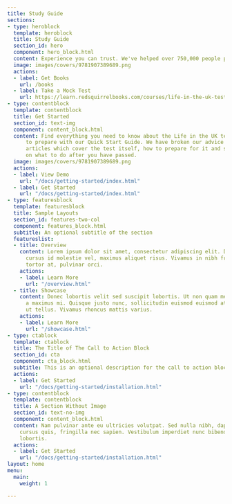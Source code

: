 ```yaml
---
title: Study Guide
sections:
- type: heroblock
  template: heroblock
  title: Study Guide
  section_id: hero
  component: hero_block.html
  content: Experience you can trust. We've helped over 750,000 people pass their test.
  image: images/covers/9781907389689.png
  actions:
  - label: Get Books
    url: /books
  - label: Take a Mock Test
    url: https://learn.redsquirrelbooks.com/courses/life-in-the-uk-test
- type: contentblock
  template: contentblock
  title: Get Started
  section_id: text-img
  component: content_block.html
  content: Find everything you need to know about the Life in the UK test and how
      to prepare with our Quick Start Guide. We have broken our advice into short
      articles which cover the test itself, how to prepare for it and some advice
      on what to do after you have passed.
  image: images/covers/9781907389689.png
  actions:
  - label: View Demo
    url: "/docs/getting-started/index.html"
  - label: Get Started
    url: "/docs/getting-started/index.html"
- type: featuresblock
  template: featuresblock
  title: Sample Layouts
  section_id: features-two-col
  component: features_block.html
  subtitle: An optional subtitle of the section
  featureslist:
  - title: Overview
    content: Lorem ipsum dolor sit amet, consectetur adipiscing elit. Donec nisl ligula,
      cursus id molestie vel, maximus aliquet risus. Vivamus in nibh fringilla, fringilla
      tortor at, pulvinar orci.
    actions:
    - label: Learn More
      url: "/overview.html"
  - title: Showcase
    content: Donec lobortis velit sed suscipit lobortis. Ut non quam metus. Nullam
      a maximus mi. Quisque justo nunc, sollicitudin euismod euismod at, tincidunt
      ut tellus. Vivamus rhoncus mattis varius.
    actions:
    - label: Learn More
      url: "/showcase.html"
- type: ctablock
  template: ctablock
  title: The Title of The Call to Action Block
  section_id: cta
  component: cta_block.html
  subtitle: This is an optional description for the call to action block.
  actions:
  - label: Get Started
    url: "/docs/getting-started/installation.html"
- type: contentblock
  template: contentblock
  title: A Section Without Image
  section_id: text-no-img
  component: content_block.html
  content: Nam pulvinar ante eu ultricies volutpat. Sed nulla nibh, dapibus sit amet
    cursus quis, fringilla nec sapien. Vestibulum imperdiet nunc bibendum consectetur
    lobortis.
  actions:
  - label: Get Started
    url: "/docs/getting-started/installation.html"
layout: home
menu:
  main:
    weight: 1

---
```

